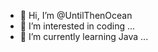 - 👋 Hi, I’m @UntilThenOcean
- 👀 I’m interested in coding ...
- 🌱 I’m currently learning Java ...

<!---
UntilThenOcean/UntilThenOcean is a ✨ special ✨ repository because its `README.md` (this file) appears on your GitHub profile.
You can click the Preview link to take a look at your changes.
--->
